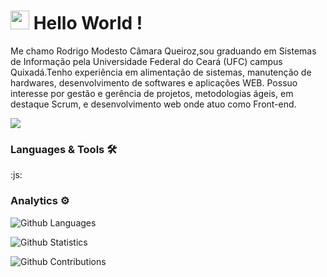 
<h1><img src="https://emojis.slackmojis.com/emojis/images/1531849430/4246/blob-sunglasses.gif?1531849430" width="30"/> Hello World ! </h1>


Me chamo Rodrigo Modesto Câmara Queiroz,sou graduando em Sistemas de Informação pela Universidade Federal do Ceará (UFC) campus Quixadá.Tenho experiência em alimentação de sistemas, manutenção de hardwares, desenvolvimento de softwares e aplicações WEB. Possuo interesse por gestão e gerência de projetos, metodologias ágeis, em destaque Scrum, e desenvolvimento web onde atuo como Front-end.

![](http://estruyf-github.azurewebsites.net/api/VisitorHit?user=RodrigoModesto33&repo=RodrigoModesto33&countColorcountColor)

### Languages & Tools 🛠  
:js:

### Analytics ⚙️

![Github Languages](https://github-readme-stats.vercel.app/api/top-langs/?username=RodrigoModesto33&layout=compact&count_private=true)

![Github Statistics](https://github-readme-stats.vercel.app/api/?username=RodrigoModesto33&count_private=true&show_icons=true)

![Github Contributions](https://github-readme-streak-stats.herokuapp.com/?user=RodrigoModesto33&hide_border=true)
